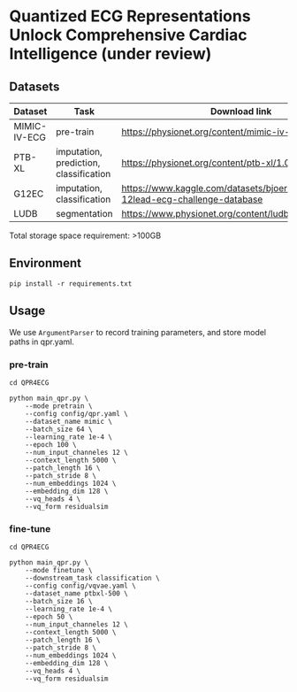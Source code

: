 # Quantized ECG Representations Unlock Comprehensive Cardiac Intelligence (under review)



## Datasets

| Dataset      | Task                                   | Download link                                                |
| ------------ | -------------------------------------- | ------------------------------------------------------------ |
| MIMIC-IV-ECG | pre-train                              | https://physionet.org/content/mimic-iv-ecg/1.0/              |
| PTB-XL       | imputation, prediction, classification | https://physionet.org/content/ptb-xl/1.0.3/                  |
| G12EC        | imputation, classification             | https://www.kaggle.com/datasets/bjoernjostein/georgia-12lead-ecg-challenge-database |
| LUDB         | segmentation                           | https://www.physionet.org/content/ludb/1.0.1/                |

Total storage space requirement: >100GB

## Environment

```
pip install -r requirements.txt
```

## Usage

We use `ArgumentParser` to record training parameters, and store model paths in qpr.yaml.

### pre-train

```
cd QPR4ECG
```



```
python main_qpr.py \
    --mode pretrain \
    --config config/qpr.yaml \
    --dataset_name mimic \
    --batch_size 64 \
    --learning_rate 1e-4 \
    --epoch 100 \
    --num_input_channeles 12 \
    --context_length 5000 \
    --patch_length 16 \
    --patch_stride 8 \
    --num_embeddings 1024 \
    --embedding_dim 128 \
    --vq_heads 4 \
    --vq_form residualsim
```

 ### fine-tune

```
cd QPR4ECG
```



```
python main_qpr.py \
    --mode finetune \
    --downstream_task classification \
    --config config/vqvae.yaml \
    --dataset_name ptbxl-500 \
    --batch_size 16 \
    --learning_rate 1e-4 \
    --epoch 50 \
    --num_input_channeles 12 \
    --context_length 5000 \
    --patch_length 16 \
    --patch_stride 8 \
    --num_embeddings 1024 \
    --embedding_dim 128 \
    --vq_heads 4 \
    --vq_form residualsim
```

